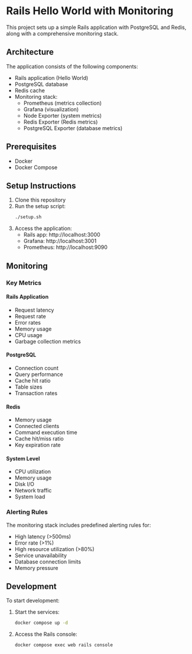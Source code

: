 # Rails Hello World with Monitoring

This project sets up a simple Rails application with PostgreSQL and Redis, along with a comprehensive monitoring stack.

## Architecture

The application consists of the following components:
- Rails application (Hello World)
- PostgreSQL database
- Redis cache
- Monitoring stack:
  - Prometheus (metrics collection)
  - Grafana (visualization)
  - Node Exporter (system metrics)
  - Redis Exporter (Redis metrics)
  - PostgreSQL Exporter (database metrics)

## Prerequisites

- Docker
- Docker Compose

## Setup Instructions

1. Clone this repository
2. Run the setup script:
   ```bash
   ./setup.sh
   ```
3. Access the application:
   - Rails app: http://localhost:3000
   - Grafana: http://localhost:3001
   - Prometheus: http://localhost:9090

## Monitoring

### Key Metrics

#### Rails Application
- Request latency
- Request rate
- Error rates
- Memory usage
- CPU usage
- Garbage collection metrics

#### PostgreSQL
- Connection count
- Query performance
- Cache hit ratio
- Table sizes
- Transaction rates

#### Redis
- Memory usage
- Connected clients
- Command execution time
- Cache hit/miss ratio
- Key expiration rate

#### System Level
- CPU utilization
- Memory usage
- Disk I/O
- Network traffic
- System load

### Alerting Rules

The monitoring stack includes predefined alerting rules for:
- High latency (>500ms)
- Error rate (>1%)
- High resource utilization (>80%)
- Service unavailability
- Database connection limits
- Memory pressure

## Development

To start development:
1. Start the services:
   ```bash
   docker compose up -d
   ```
2. Access the Rails console:
   ```bash
   docker compose exec web rails console
   ```
